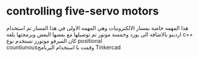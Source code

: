 # controlling five-servo motors
هذا المهمه خاصة بمسار الالكترونيات وهي المهمه الاولى في هذا المسار 
تم استخدام اردينو بالاضافة الى بورد وخمسة موتور
تم توصيلها مع بعضها البعض وبرمجتها بلغة c++ 
كان السرفو موتورز تستخدم نوع  positional  
 countiunousوقمت با استخدام 
البرنامج Tinkercad
